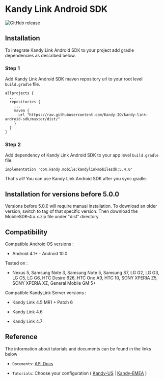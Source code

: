 # Kandy Link Android SDK

<p>
    <img alt="GitHub release" src="https://img.shields.io/github/v/release/kandy-io/kandy-link-android-sdk">
</p>

## Installation
To integrate Kandy Link Android SDK to your project add gradle dependencies as described below.

### Step 1
Add Kandy Link Android SDK maven repository url to your root level `build.gradle` file.

```
allprojects {
  ...
  repositories {
    ...
    maven {
      url "https://raw.githubusercontent.com/Kandy-IO/kandy-link-android-sdk/master/dist/"
    }
  }
}
```

### Step 2
Add dependency of Kandy Link Android SDK to your app level `build.gradle` file.

```
implementation 'com.kandy.mobile:kandylinkmobilesdk:5.4.0'
```

That's all! You can use Kandy Link Android SDK after you sync gradle.

## Installation for versions before 5.0.0
Versions before 5.0.0 will require manual installation. To download an older version, switch to tag of that specific version. Then download the MobileSDK-4.x.x.zip file under "dist" directory.

## Compatibility
Compatible Android OS versions :

* Android 4.1+ - Android 10.0

Tested on :

* Nexus 5, Samsung Note 3, Samsung Note 5, Samsung S7, LG G2, LG G3, LG G5, LG G6, HTC Desire 626, HTC One A9, HTC 10, SONY XPERIA Z5, SONY XPERIA XZ, General Mobile GM 5+

Compatible KandyLink Server versions :

* Kandy Link 4.5 MR1 + Patch 6

* Kandy Link 4.6

* Kandy Link 4.7

## Reference

The information about tutorials and documents can be found in the links below

* `Documents`: [API Docs](https://kandy-io.github.io/kandy-link-android-sdk/docs)

* `Tutorials`: Choose your configuration ( [Kandy-US](https://kandy-io.github.io/kandy-link-android-sdk/tutorials/?SUBSCRIPTIONFQDN=spidr-ucc.genband.com&WEBSOCKETFQDN=spidr-ucc.genband.com&ICESERVER1=turn-ucc-1.genband.com&ICESERVER2=turn-ucc-2.genband.com) | [Kandy-EMEA](https://kandy-io.github.io/kandy-link-android-sdk/tutorials/?SUBSCRIPTIONFQDN=spidr-em.genband.com&WEBSOCKETFQDN=spidr-em.genband.com&ICESERVER1=turn-em-1.genband.com&ICESERVER2=turn-em-2.genband.com) )
